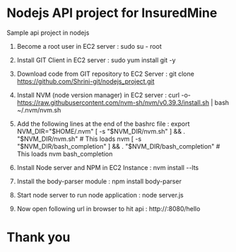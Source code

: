 # Nodejs API project for InsuredMine
Sample api project in nodejs



1. Become a root user in EC2 server :
sudo su - root

2. Install GIT Client in EC2 server :
sudo yum install git -y

3. Download code from GIT repository to EC2 Server :
git clone https://github.com/Shrini-git/nodejs_project.git

4. Install NVM (node version manager) in EC2 server :
curl -o- https://raw.githubusercontent.com/nvm-sh/nvm/v0.39.3/install.sh | bash ~/.nvm/nvm.sh

5. Add the following lines at the end of the bashrc file : 
export NVM_DIR="$HOME/.nvm"
[ -s "$NVM_DIR/nvm.sh" ] && \. "$NVM_DIR/nvm.sh"  # This loads nvm
[ -s "$NVM_DIR/bash_completion" ] && \. "$NVM_DIR/bash_completion"  # This loads nvm bash_completion


6. Install Node server and NPM in EC2 Instance :
nvm install --lts

7. Install the body-parser module :
npm install body-parser

8. Start node server to run node application :
node server.js


9. Now open following url in browser to hit api :
 http://<EC2 Server Hostname>:8080/hello

# Thank you
